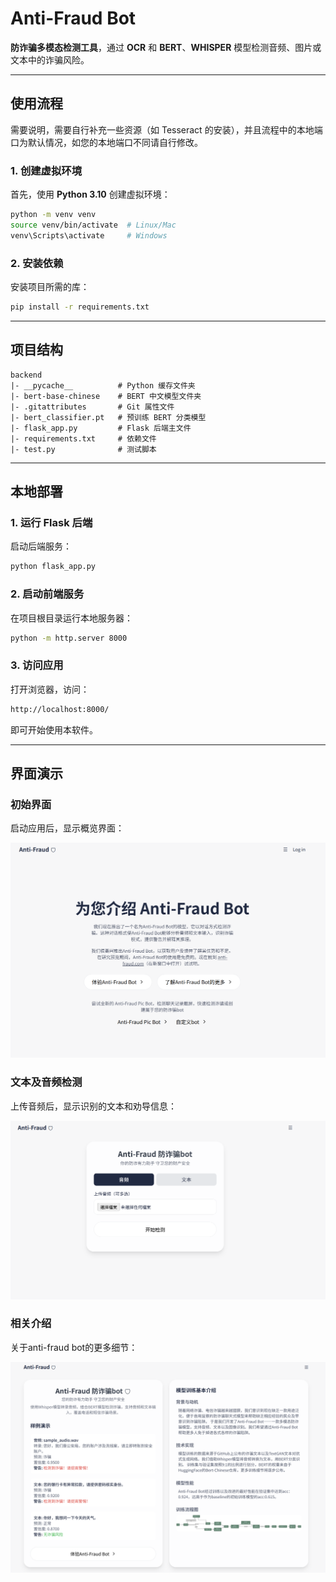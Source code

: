 # Anti-Fraud Bot

**防诈骗多模态检测工具**，通过 **OCR** 和 **BERT**、**WHISPER** 模型检测音频、图片或文本中的诈骗风险。

---

## 使用流程

需要说明，需要自行补充一些资源（如 Tesseract 的安装），并且流程中的本地端口为默认情况，如您的本地端口不同请自行修改。

### 1. 创建虚拟环境

首先，使用 **Python 3.10** 创建虚拟环境：

```bash
python -m venv venv
source venv/bin/activate  # Linux/Mac
venv\Scripts\activate     # Windows
```

### 2. 安装依赖

安装项目所需的库：

```bash
pip install -r requirements.txt
```

---

## 项目结构

```
backend
|- __pycache__          # Python 缓存文件夹
|- bert-base-chinese    # BERT 中文模型文件夹
|- .gitattributes       # Git 属性文件
|- bert_classifier.pt   # 预训练 BERT 分类模型
|- flask_app.py         # Flask 后端主文件
|- requirements.txt     # 依赖文件
|- test.py              # 测试脚本
```

---

## 本地部署

### 1. 运行 Flask 后端

启动后端服务：

```bash
python flask_app.py
```

### 2. 启动前端服务

在项目根目录运行本地服务器：

```bash
python -m http.server 8000
```

### 3. 访问应用

打开浏览器，访问：

```bash
http://localhost:8000/
```

即可开始使用本软件。

---

## 界面演示

### 初始界面

启动应用后，显示概览界面：

![初始界面](index.png)

### 文本及音频检测

上传音频后，显示识别的文本和劝导信息：

![检测结果](detect.png)

### 相关介绍

关于anti-fraud bot的更多细节：

![介绍界面](learn.png)
